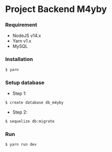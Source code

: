 # Project Backend M4yby

### Requirement

- NodeJS v14.x
- Yarn v1.x
- MySQL

### Installation

```sh
$ yarn
```

### Setup database

- Step 1:

```sh
$ create database db_m4yby
```

- Step 2:

```sh
$ sequelize db:migrate
```

### Run

```sh
$ yarn run dev
```
